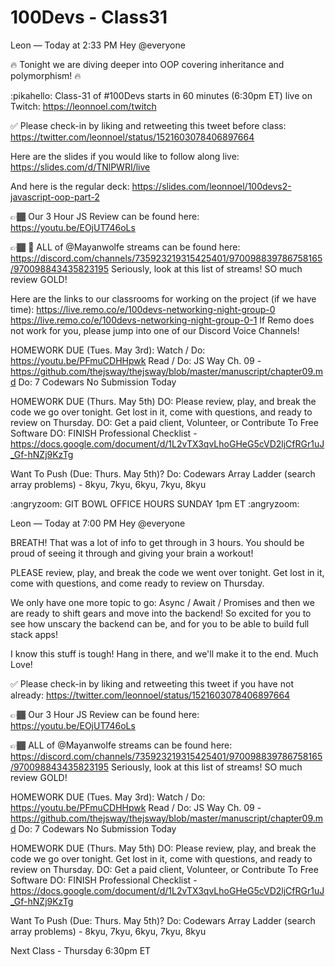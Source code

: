 # 100Devs - Class31

Leon — Today at 2:33 PM
Hey @everyone 

🔥  Tonight we are diving deeper into OOP covering inheritance and polymorphism!  🔥 

:pikahello:  Class-31 of #100Devs starts in 60 minutes (6:30pm ET) live on Twitch: https://leonnoel.com/twitch


✅  Please check-in by liking and retweeting this tweet before class: https://twitter.com/leonnoel/status/1521603078406897664


Here are the slides if you would like to follow along live: https://slides.com/d/TNlPWRI/live

And here is the regular deck: https://slides.com/leonnoel/100devs2-javascript-oop-part-2


👉🏾  Our 3 Hour JS Review can be found here: https://youtu.be/EOjUT746oLs

 👉🏾 🤯   ALL of @Mayanwolfe streams can be found here: https://discord.com/channels/735923219315425401/970098839786758165/970098843435823195 
Seriously, look at this list of streams! SO much review GOLD!

Here are the links to our classrooms for working on the project (if we have time): 
https://live.remo.co/e/100devs-networking-night-group-0
https://live.remo.co/e/100devs-networking-night-group-0-1
If Remo does not work for you, please jump into one of our Discord Voice Channels! 


HOMEWORK DUE (Tues. May 3rd):
Watch / Do: https://youtu.be/PFmuCDHHpwk
Read / Do: JS Way Ch. 09 - https://github.com/thejsway/thejsway/blob/master/manuscript/chapter09.md
Do: 7 Codewars
No Submission Today

HOMEWORK DUE (Thurs. May 5th)
DO: Please review, play, and break the code we go over tonight. Get lost in it, come with questions, and ready to review on Thursday.
DO: Get a paid client, Volunteer, or Contribute To Free Software
DO: FINISH Professional Checklist - https://docs.google.com/document/d/1L2vTX3qvLhoGHeG5cVD2ljCfRGr1uJ_Gf-hNZj9KzTg

Want To Push (Due: Thurs. May 5th)?
Do: Codewars Array Ladder (search array problems) - 8kyu, 7kyu, 6kyu, 7kyu, 8kyu


:angryzoom:  GIT BOWL OFFICE HOURS SUNDAY 1pm ET  :angryzoom: 





Leon — Today at 7:00 PM
Hey @everyone 

BREATH! That was a lot of info to get through in 3 hours. You should be proud of seeing it through and giving your brain a workout! 

PLEASE review, play, and break the code we went over tonight. Get lost in it, come with questions, and come ready to review on Thursday. 

We only have one more topic to go: Async / Await / Promises and then we are ready to shift gears and move into the backend! So excited for you to see how unscary the backend can be, and for you to be able to build full stack apps! 

I know this stuff is tough! Hang in there, and we'll make it to the end. Much Love!


✅ Please check-in by liking and retweeting this tweet if you have not already: https://twitter.com/leonnoel/status/1521603078406897664


👉🏾 Our 3 Hour JS Review can be found here: https://youtu.be/EOjUT746oLs

👉🏾 ALL of @Mayanwolfe  streams can be found here: https://discord.com/channels/735923219315425401/970098839786758165/970098843435823195 
Seriously, look at this list of streams! SO much review GOLD!


HOMEWORK DUE (Tues. May 3rd):
Watch / Do: https://youtu.be/PFmuCDHHpwk
Read / Do: JS Way Ch. 09 - https://github.com/thejsway/thejsway/blob/master/manuscript/chapter09.md
Do: 7 Codewars
No Submission Today

HOMEWORK DUE (Thurs. May 5th)
DO: Please review, play, and break the code we go over tonight. Get lost in it, come with questions, and ready to review on Thursday.
DO: Get a paid client, Volunteer, or Contribute To Free Software
DO: FINISH Professional Checklist - https://docs.google.com/document/d/1L2vTX3qvLhoGHeG5cVD2ljCfRGr1uJ_Gf-hNZj9KzTg

Want To Push (Due: Thurs. May 5th)?
Do: Codewars Array Ladder (search array problems) - 8kyu, 7kyu, 6kyu, 7kyu, 8kyu


Next Class - Thursday 6:30pm ET




